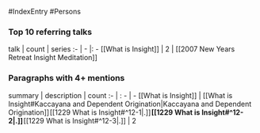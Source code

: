 #IndexEntry #Persons

### Top 10 referring talks
talk | count | series
:- | - |: -
[[What is Insight]] | 2 | [[2007 New Years Retreat Insight Meditation]]

### Paragraphs with 4+ mentions
summary | description | count
:- | : - | -
[[What is Insight]] | [[What is Insight#Kaccayana and Dependent Origination\|Kaccayana and Dependent Origination]] [[1229 What is Insight#^12-1\|.]] **[[1229 What is Insight#^12-2\|.]]** [[1229 What is Insight#^12-3\|.]] | 2

